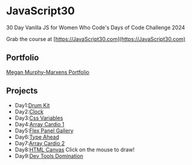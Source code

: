 ﻿

# JavaScript30

30 Day Vanilla JS for Women Who Code's Days of Code Challenge 2024

Grab the course at [https://JavaScript30.com](https://JavaScript30.com)
## Portfolio
[Megan Murphy-Marxens Portfolio](https://meganm672.github.io/JavaScript30/)
## Projects 

* Day1:[Drum Kit](https://meganm672.github.io/JavaScript30/01%20-%20JavaScript%20Drum%20Kit/)
* Day2:[Clock](https://meganm672.github.io/JavaScript30/02%20-%20JS%20and%20CSS%20Clock/)
* Day3:[Css Variables](https://meganm672.github.io/JavaScript30/03%20-%20CSS%20Variables/)
* Day4:[Array Cardio 1](https://meganm672.github.io/JavaScript30/04%20-%20Array%20Cardio%20Day%201/)
* Day5:[Flex Panel Gallery](https://meganm672.github.io/JavaScript30/05%20-%20Flex%20Panel%20Gallery/)
* Day6:[Type Ahead](https://meganm672.github.io/JavaScript30/06%20-%20Type%20Ahead/)
* Day7:[Array Cardio 2](https://meganm672.github.io/JavaScript30/07%20-%20Array%20Cardio%20Day%202/)
* Day8:[HTML Canvas](https://meganm672.github.io/JavaScript30/08%20-%20Fun%20with%20HTML5%20Canvas/) Click on the mouse to draw!
* Day9:[Dev Tools Domination]()

